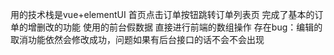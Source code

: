 用的技术栈是vue+elementUI 首页点击订单按钮跳转订单列表页
完成了基本的订单的增删改的功能 使用的前台假数据 直接进行前端的数组操作
存在bug：编辑的取消功能依然会修改成功，问题如果有后台接口的话不会不会出现
